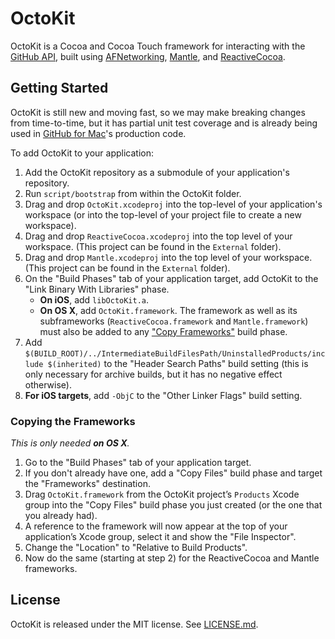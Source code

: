 # OctoKit

OctoKit is a Cocoa and Cocoa Touch framework for interacting with the [GitHub
API](http://developer.github.com), built using
[AFNetworking](https://github.com/AFNetworking/AFNetworking),
[Mantle](https://github.com/github/Mantle), and
[ReactiveCocoa](https://github.com/ReactiveCocoa/ReactiveCocoa).

## Getting Started

OctoKit is still new and moving fast, so we may make breaking changes from
time-to-time, but it has partial unit test coverage and is already being used
in [GitHub for Mac](http://mac.github.com)'s production code.

To add OctoKit to your application:

 1. Add the OctoKit repository as a submodule of your application's
    repository.
 1. Run `script/bootstrap` from within the OctoKit folder.
 1. Drag and drop `OctoKit.xcodeproj` into the top-level of your application's workspace (or into the top-level of your project file to create a new workspace).
 1. Drag and drop `ReactiveCocoa.xcodeproj` into the top level of your workspace. (This project can be found in the `External` folder).
 1. Drag and drop `Mantle.xcodeproj` into the top level of your workspace. (This project can be found in the `External` folder).
 1. On the "Build Phases" tab of your application target, add OctoKit to the
    "Link Binary With Libraries" phase.
    * **On iOS**, add `libOctoKit.a`.
    * **On OS X**, add `OctoKit.framework`. The framework as well as its
      subframeworks (`ReactiveCocoa.framework` and `Mantle.framework`) must also
      be added to any ["Copy Frameworks"](#copying-the-frameworks) build phase.
 1. Add `$(BUILD_ROOT)/../IntermediateBuildFilesPath/UninstalledProducts/include
    $(inherited)` to the "Header Search Paths" build setting (this is only
    necessary for archive builds, but it has no negative effect otherwise).
 1. **For iOS targets**, add `-ObjC` to the "Other Linker Flags" build setting.

### Copying the Frameworks

_This is only needed **on OS X**._

 1. Go to the "Build Phases" tab of your application target.
 1. If you don't already have one, add a "Copy Files" build phase and target
    the "Frameworks" destination.
 1. Drag `OctoKit.framework` from the OctoKit project’s `Products` Xcode group
    into the "Copy Files" build phase you just created (or the one that you
    already had).
 1. A reference to the framework will now appear at the top of your
    application’s Xcode group, select it and show the "File Inspector".
 1. Change the "Location" to "Relative to Build Products".
 1. Now do the same (starting at step 2) for the ReactiveCocoa and Mantle frameworks.


## License

OctoKit is released under the MIT license. See
[LICENSE.md](https://github.com/Octokit/octokit.objc/blob/master/LICENSE.md).

